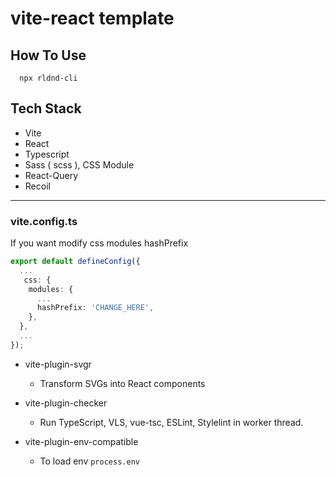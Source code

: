 # vite-react template

## How To Use

```
  npx rldnd-cli
```

## Tech Stack

- Vite
- React
- Typescript
- Sass ( scss ), CSS Module
- React-Query
- Recoil

---

### vite.config.ts

If you want modify css modules hashPrefix

```ts
export default defineConfig({
  ...
   css: {
    modules: {
      ...
      hashPrefix: 'CHANGE_HERE',
    },
  },
  ...
});
```

- vite-plugin-svgr

  - Transform SVGs into React components

- vite-plugin-checker

  - Run TypeScript, VLS, vue-tsc, ESLint, Stylelint in worker thread.

- vite-plugin-env-compatible
  - To load env `process.env`
